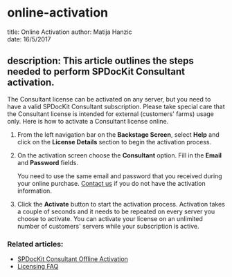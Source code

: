 # online-activation

title: Online Activation author: Matija Hanzic  
date: 16/5/2017

## description: This article outlines the steps needed to perform SPDocKit Consultant activation.

The Consultant license can be activated on any server, but you need to have a valid SPDocKit Consultant subscription. Please take special care that the Consultant license is intended for external \(customers' farms\) usage only. Here is how to activate a Consultant license online.

1. From the left navigation bar on the **Backstage Screen**, select **Help** and click on the **License Details** section to begin the activation process.
2. On the activation screen choose the **Consultant** option. Fill in the **Email** and **Password** fields.

   You need to use the same email and password that you received during your online purchase. [Contact us](https://www.syskit.com/company/contact-us/) if you do not have the activation information.

3. Click the **Activate** button to start the activation process. Activation takes a couple of seconds and it needs to be repeated on every server you choose to activate. You can activate your license on an unlimited number of customers' servers while your subscription is active.

### Related articles:

* [SPDocKit Consultant Offline Activation](../activation/offline-activation.md)
* [Licensing FAQ](../activation/activation-faq.md)

